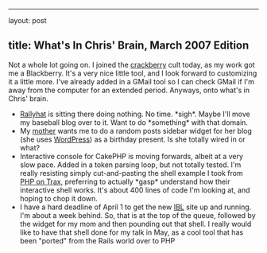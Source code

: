 <hr />

<p>layout: post</p>

<h2>title: What's In Chris' Brain, March 2007 Edition</h2>

<p>Not a whole lot going on.  I joined the <a href="http://www.blackberry.net">crackberry</a> cult today, as my work got me a Blackberry.  It's a very nice little tool, and I look forward to customizing it a little more.  I've already added in a GMail tool so I can check GMail if I'm away from the computer for an extended period.  Anyways, onto what's in Chris' brain.</p>

<p>
<ul>
<li><a href="http://rallyhat.com">Rallyhat</a> is sitting there doing nothing.  No time.  *sigh*.  Maybe I'll move my baseball blog over to it.  Want to do *something* with that domain.</li>
<li>My <a href="http://www.teachersatrisk.com">mother</a> wants me to do a random posts sidebar widget for her blog (she uses <a href="http://www.wordpress.org">WordPress</a>) as a birthday present.  Is she totally wired in or what?</li>
<li>Interactive console for CakePHP is moving forwards, albeit at a very slow pace.  Added in a token parsing loop, but not totally tested.  I'm really resisting simply cut-and-pasting the shell example I took from <a href="http://www.phpontrax.com/">PHP on Trax</a>, preferring to actually *gasp* understand how their interactive shell works.  It's about 400 lines of code I'm looking at, and hoping to chop it down.</li>
<li>I have a hard deadline of April 1 to get the new <a href="http://www.ibl.org">IBL</a> site up and running.  I'm about a week behind.  So, that is at the top of the queue, followed by the widget for my mom and then pounding out that shell.  I really would like to have that shell done for my talk in May, as a cool tool that has been "ported" from the Rails world over to PHP</li>
</ul></p>

